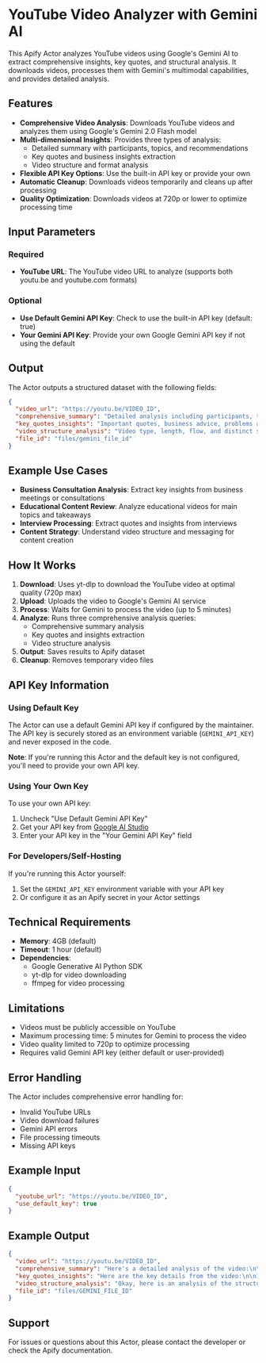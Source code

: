 # YouTube Video Analyzer with Gemini AI

This Apify Actor analyzes YouTube videos using Google's Gemini AI to extract comprehensive insights, key quotes, and structural analysis. It downloads videos, processes them with Gemini's multimodal capabilities, and provides detailed analysis.

## Features

- **Comprehensive Video Analysis**: Downloads YouTube videos and analyzes them using Google's Gemini 2.0 Flash model
- **Multi-dimensional Insights**: Provides three types of analysis:
  - Detailed summary with participants, topics, and recommendations
  - Key quotes and business insights extraction
  - Video structure and format analysis
- **Flexible API Key Options**: Use the built-in API key or provide your own
- **Automatic Cleanup**: Downloads videos temporarily and cleans up after processing
- **Quality Optimization**: Downloads videos at 720p or lower to optimize processing time

## Input Parameters

### Required
- **YouTube URL**: The YouTube video URL to analyze (supports both youtu.be and youtube.com formats)

### Optional
- **Use Default Gemini API Key**: Check to use the built-in API key (default: true)
- **Your Gemini API Key**: Provide your own Google Gemini API key if not using the default

## Output

The Actor outputs a structured dataset with the following fields:

```json
{
  "video_url": "https://youtu.be/VIDEO_ID",
  "comprehensive_summary": "Detailed analysis including participants, topics, recommendations...",
  "key_quotes_insights": "Important quotes, business advice, problems and solutions...",
  "video_structure_analysis": "Video type, length, flow, and distinct sections...",
  "file_id": "files/gemini_file_id"
}
```

## Example Use Cases

- **Business Consultation Analysis**: Extract key insights from business meetings or consultations
- **Educational Content Review**: Analyze educational videos for main topics and takeaways
- **Interview Processing**: Extract quotes and insights from interviews
- **Content Strategy**: Understand video structure and messaging for content creation

## How It Works

1. **Download**: Uses yt-dlp to download the YouTube video at optimal quality (720p max)
2. **Upload**: Uploads the video to Google's Gemini AI service
3. **Process**: Waits for Gemini to process the video (up to 5 minutes)
4. **Analyze**: Runs three comprehensive analysis queries:
   - Comprehensive summary analysis
   - Key quotes and insights extraction
   - Video structure analysis
5. **Output**: Saves results to Apify dataset
6. **Cleanup**: Removes temporary video files

## API Key Information

### Using Default Key
The Actor can use a default Gemini API key if configured by the maintainer. The API key is securely stored as an environment variable (`GEMINI_API_KEY`) and never exposed in the code.

**Note**: If you're running this Actor and the default key is not configured, you'll need to provide your own API key.

### Using Your Own Key
To use your own API key:
1. Uncheck "Use Default Gemini API Key"
2. Get your API key from [Google AI Studio](https://aistudio.google.com/app/apikey)
3. Enter your API key in the "Your Gemini API Key" field

### For Developers/Self-Hosting
If you're running this Actor yourself:
1. Set the `GEMINI_API_KEY` environment variable with your API key
2. Or configure it as an Apify secret in your Actor settings

## Technical Requirements

- **Memory**: 4GB (default)
- **Timeout**: 1 hour (default)
- **Dependencies**: 
  - Google Generative AI Python SDK
  - yt-dlp for video downloading
  - ffmpeg for video processing

## Limitations

- Videos must be publicly accessible on YouTube
- Maximum processing time: 5 minutes for Gemini to process the video
- Video quality limited to 720p to optimize processing
- Requires valid Gemini API key (either default or user-provided)

## Error Handling

The Actor includes comprehensive error handling for:
- Invalid YouTube URLs
- Video download failures
- Gemini API errors
- File processing timeouts
- Missing API keys

## Example Input

```json
{
  "youtube_url": "https://youtu.be/VIDEO_ID",
  "use_default_key": true
}
```

## Example Output

```json
{
  "video_url": "https://youtu.be/VIDEO_ID",
  "comprehensive_summary": "Here's a detailed analysis of the video:\n\n**1. Detailed Summary...**",
  "key_quotes_insights": "Here are the key details from the video:\n\n1. Key quotes/insights...",
  "video_structure_analysis": "Okay, here is an analysis of the structure and format...",
  "file_id": "files/GEMINI_FILE_ID"
}
```

## Support

For issues or questions about this Actor, please contact the developer or check the Apify documentation.
